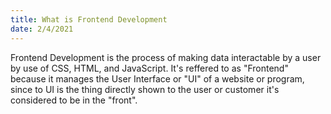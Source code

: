 ```yaml
---
title: What is Frontend Development
date: 2/4/2021
---
```

Frontend Development is the process of making data interactable by a user by use of CSS, HTML, and JavaScript. It's reffered to as "Frontend" because it manages the
User Interface or "UI" of a website or program, since to UI is the thing directly shown to the user or customer it's considered to be in the "front".
